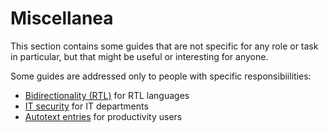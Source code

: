 # Miscellanea

This section contains some guides that are not specific for any role or task in particular, but that might be useful or interesting for anyone.

Some guides are addressed only to people with specific responsibiilities: 

+ [Bidirectionality (RTL)](bidi.md) for RTL languages
+ [IT security](security.md) for IT departments
+ [Autotext entries](autotext.md) for productivity users
